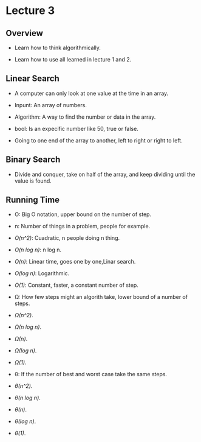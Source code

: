 # Lecture 3

## Overview

- Learn how to think algorithmically.

- Learn how to use all learned in lecture 1 and 2.

## Linear Search

- A computer can only look at one value at the time in an array.

- Inpunt: An array of numbers.

- Algorithm: A way to find the number or data in the array. 

- bool: Is an expecific number like 50, true or false.

- Going to one end of the array to another, left to right or right to left.

## Binary Search

- Divide and conquer, take on half of the array, and keep dividing until the value
  is found.

## Running Time

- O: Big O notation, upper bound on the number of step.

- n: Number of things in a problem, people for example.

- *O(n^2)*: Cuadratic, n people doing n thing.

- *O(n log n)*: n log n.

- *O(n)*: Linear time, goes one by one,Linar search.

- *O(log n)*: Logarithmic.

- *O(1)*: Constant, faster, a constant number of step.

- Ω: How few steps might an algorith take, lower bound of a number of steps.

- *Ω(n^2)*. 

- *Ω(n log n)*.

- *Ω(n)*.

- *Ω(log n)*.

- *Ω(1)*.

- θ: If the number of best and worst case take the same steps.

- *θ(n^2)*. 

- *θ(n log n)*.

- *θ(n)*.

- *θ(log n)*.

- *θ(1)*.